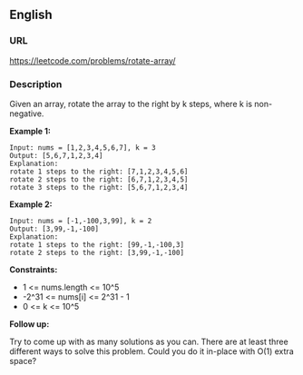 ## English


### URL
https://leetcode.com/problems/rotate-array/


### Description
Given an array, rotate the array to the right by k steps, where k is non-negative.

 
**Example 1:**

```
Input: nums = [1,2,3,4,5,6,7], k = 3
Output: [5,6,7,1,2,3,4]
Explanation:
rotate 1 steps to the right: [7,1,2,3,4,5,6]
rotate 2 steps to the right: [6,7,1,2,3,4,5]
rotate 3 steps to the right: [5,6,7,1,2,3,4]
```

**Example 2:**

```
Input: nums = [-1,-100,3,99], k = 2
Output: [3,99,-1,-100]
Explanation: 
rotate 1 steps to the right: [99,-1,-100,3]
rotate 2 steps to the right: [3,99,-1,-100]
```

**Constraints:**

- 1 <= nums.length <= 10^5
- -2^31 <= nums[i] <= 2^31 - 1
- 0 <= k <= 10^5
 

**Follow up:**

Try to come up with as many solutions as you can. There are at least three different ways to solve this problem.
Could you do it in-place with O(1) extra space?